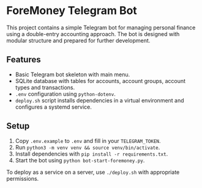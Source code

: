 # ForeMoney Telegram Bot

This project contains a simple Telegram bot for managing personal finance using a double-entry accounting approach. The bot is designed with modular structure and prepared for further development.

## Features

- Basic Telegram bot skeleton with main menu.
- SQLite database with tables for accounts, account groups, account types and transactions.
- `.env` configuration using `python-dotenv`.
- `deploy.sh` script installs dependencies in a virtual environment and configures a systemd service.

## Setup

1. Copy `.env.example` to `.env` and fill in your `TELEGRAM_TOKEN`.
2. Run `python3 -m venv venv && source venv/bin/activate`.
3. Install dependencies with `pip install -r requirements.txt`.
4. Start the bot using `python bot-start-foremoney.py`.

To deploy as a service on a server, use `./deploy.sh` with appropriate permissions.
